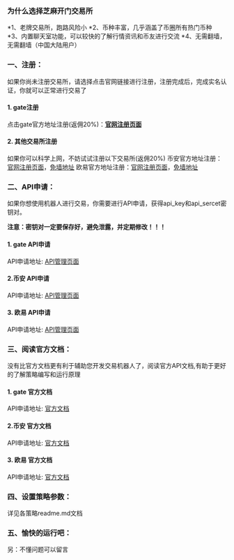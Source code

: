 ### **为什么选择芝麻开门交易所**
*1、老牌交易所，跑路风险小
*2、币种丰富，几乎涵盖了币圈所有热门币种
*3、内置聊天室功能，可以较快的了解行情资讯和币友进行交流
*4、无需翻墙，无需翻墙（中国大陆用户）
    
### **一、注册：**
如果你尚未注册交易所，请选择点击官网链接进行注册，注册完成后，完成实名认证，你就可以正常进行交易了
#### **1. gate注册**
点击gate官方地址注册(返佣20%)：**[官网注册页面](https://www.gate.ac/signup/1542029)**
#### **2. 其他交易所注册**
如果你可以科学上网，不妨试试注册以下交易所(返佣20%)
币安官方地址注册：[官网注册页面](https://)，[免墙地址](https://)
欧易官方地址注册：[官网注册页面](https://)，[免墙地址](https://)

### **二、API申请：**
如果你想使用机器人进行交易，你需要进行API申请，获得api_key和api_sercet密钥对。

**注意：密钥对一定要保存好，避免泄露，并定期修改！！！**
#### **1. gate     API申请**

API申请地址:    [API管理页面](https://)

#### **2.币安     API申请**

API申请地址:    [API管理页面](https://)

#### **3. 欧易     API申请**

API申请地址:    [API管理页面](https://)

### **三、阅读官方文档：**
没有比官方文档更有利于辅助您开发交易机器人了，阅读官方API文档,有助于更好的了解策略编写和运行原理
#### **1. gate    官方文档**

API申请地址:    [官方文档](https://)

#### **2.币安     官方文档**

API申请地址:    [官方文档](https://)

#### **3. 欧易     官方文档**

API申请地址:    [官方文档](https://)
    
### **四、设置策略参数：**
详见各策略readme.md文档
    
### **五、愉快的运行吧：**


另：不懂问题可以留言





